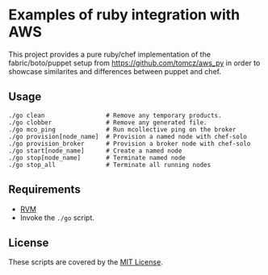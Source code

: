 Examples of ruby integration with AWS
=====================================

This project provides a pure ruby/chef implementation of the fabric/boto/puppet setup from https://github.com/tomcz/aws_py
in order to showcase similarites and differences between puppet and chef.

Usage
-----

    ./go clean                 # Remove any temporary products.
    ./go clobber               # Remove any generated file.
    ./go mco_ping              # Run mcollective ping on the broker
    ./go provision[node_name]  # Provision a named node with chef-solo
    ./go provision_broker      # Provision a broker node with chef-solo
    ./go start[node_name]      # Create a named node
    ./go stop[node_name]       # Terminate named node
    ./go stop_all              # Terminate all running nodes

Requirements
------------

- [RVM](https://rvm.io/)
- Invoke the `./go` script.

License
-------

These scripts are covered by the [MIT License](http://www.opensource.org/licenses/mit-license.php).
